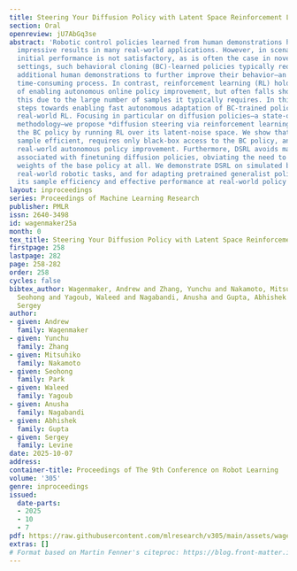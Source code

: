 ```yaml
---
title: Steering Your Diffusion Policy with Latent Space Reinforcement Learning
section: Oral
openreview: jU7AbGq3se
abstract: 'Robotic control policies learned from human demonstrations have achieved
  impressive results in many real-world applications. However, in scenarios where
  initial performance is not satisfactory, as is often the case in novel open-world
  settings, such behavioral cloning (BC)-learned policies typically require collecting
  additional human demonstrations to further improve their behavior—an expensive and
  time-consuming process. In contrast, reinforcement learning (RL) holds the promise
  of enabling autonomous online policy improvement, but often falls short of achieving
  this due to the large number of samples it typically requires. In this work we take
  steps towards enabling fast autonomous adaptation of BC-trained policies via efficient
  real-world RL. Focusing in particular on diffusion policies—a state-of-the-art BC
  methodology—we propose *diffusion steering via reinforcement learning* (DSRL): adapting
  the BC policy by running RL over its latent-noise space. We show that DSRL is highly
  sample efficient, requires only black-box access to the BC policy, and enables effective
  real-world autonomous policy improvement. Furthermore, DSRL avoids many of the challenges
  associated with finetuning diffusion policies, obviating the need to modify the
  weights of the base policy at all. We demonstrate DSRL on simulated benchmarks,
  real-world robotic tasks, and for adapting pretrained generalist policies, illustrating
  its sample efficiency and effective performance at real-world policy improvement.'
layout: inproceedings
series: Proceedings of Machine Learning Research
publisher: PMLR
issn: 2640-3498
id: wagenmaker25a
month: 0
tex_title: Steering Your Diffusion Policy with Latent Space Reinforcement Learning
firstpage: 258
lastpage: 282
page: 258-282
order: 258
cycles: false
bibtex_author: Wagenmaker, Andrew and Zhang, Yunchu and Nakamoto, Mitsuhiko and Park,
  Seohong and Yagoub, Waleed and Nagabandi, Anusha and Gupta, Abhishek and Levine,
  Sergey
author:
- given: Andrew
  family: Wagenmaker
- given: Yunchu
  family: Zhang
- given: Mitsuhiko
  family: Nakamoto
- given: Seohong
  family: Park
- given: Waleed
  family: Yagoub
- given: Anusha
  family: Nagabandi
- given: Abhishek
  family: Gupta
- given: Sergey
  family: Levine
date: 2025-10-07
address:
container-title: Proceedings of The 9th Conference on Robot Learning
volume: '305'
genre: inproceedings
issued:
  date-parts:
  - 2025
  - 10
  - 7
pdf: https://raw.githubusercontent.com/mlresearch/v305/main/assets/wagenmaker25a/wagenmaker25a.pdf
extras: []
# Format based on Martin Fenner's citeproc: https://blog.front-matter.io/posts/citeproc-yaml-for-bibliographies/
---
```

